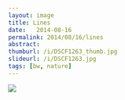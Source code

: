 ```yaml
---
layout: image
title: Lines
date:   2014-08-16
permalink: 2014/08/16/lines
abstract: 
thumburl: /i/DSCF1263_thumb.jpg
slideurl: /i/DSCF1263.jpg
tags: [bw, nature]
---
```

![]({{site.url}}/i/DSCF1263.jpg)

